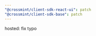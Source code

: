 ```yaml
---
"@crossmint/client-sdk-react-ui": patch
"@crossmint/client-sdk-base": patch
---
```


hosted: fix typo
